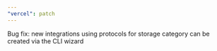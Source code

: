 ```yaml
---
"vercel": patch
---
```


Bug fix: new integrations using protocols for storage category can be created via the CLI wizard
